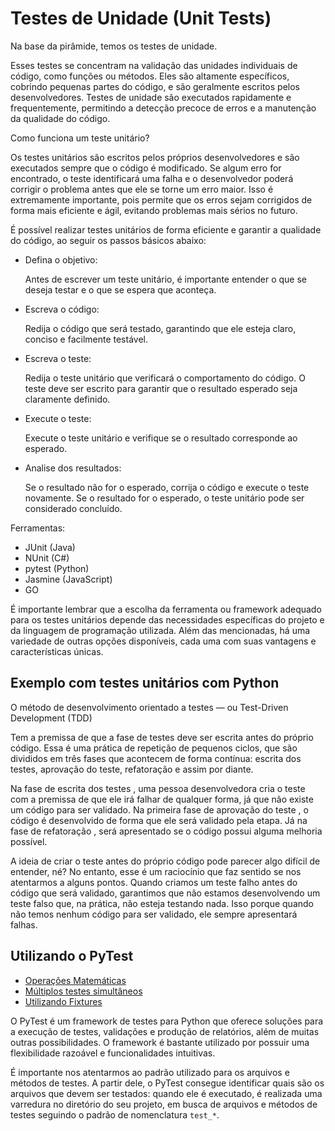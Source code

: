 # Testes de Unidade (Unit Tests)

Na base da pirâmide, temos os testes de unidade. 

Esses testes se concentram na validação das unidades individuais de código, como funções ou métodos. Eles são altamente específicos, cobrindo pequenas partes do código, e são geralmente escritos pelos desenvolvedores. Testes de unidade são executados rapidamente e frequentemente, permitindo a detecção precoce de erros e a manutenção da qualidade do código.

Como funciona um teste unitário?

Os testes unitários são escritos pelos próprios desenvolvedores e são executados sempre que o código é modificado. Se algum erro for encontrado, o teste identificará uma falha e o desenvolvedor poderá corrigir o problema antes que ele se torne um erro maior. Isso é extremamente importante, pois permite que os erros sejam corrigidos de forma mais eficiente e ágil, evitando problemas mais sérios no futuro.

É possível realizar testes unitários de forma eficiente e garantir a qualidade do código, ao seguir os passos básicos abaixo:

- Defina o objetivo:

    Antes de escrever um teste unitário, é importante entender o que se deseja testar e o que se espera que aconteça.

- Escreva o código:

    Redija o código que será testado, garantindo que ele esteja claro, conciso e facilmente testável.

- Escreva o teste:

    Redija o teste unitário que verificará o comportamento do código. O teste deve ser escrito para garantir que o resultado esperado seja claramente definido.

- Execute o teste:

    Execute o teste unitário e verifique se o resultado corresponde ao esperado.

- Analise dos resultados:

    Se o resultado não for o esperado, corrija o código e execute o teste novamente. Se o resultado for o esperado, o teste unitário pode ser considerado concluído.

Ferramentas:
- JUnit (Java)
- NUnit (C#)
- pytest (Python)
- Jasmine (JavaScript)
- GO

É importante lembrar que a escolha da ferramenta ou framework adequado para os testes unitários depende das necessidades específicas do projeto e da linguagem de programação utilizada. Além das mencionadas, há uma variedade de outras opções disponíveis, cada uma com suas vantagens e características únicas.

## Exemplo com testes unitários com Python

O método de desenvolvimento orientado a testes — ou Test-Driven Development (TDD)

Tem a premissa de que a fase de testes deve ser escrita antes do próprio código. Essa é uma prática de repetição de pequenos ciclos, que são divididos em três fases que acontecem de forma contínua: escrita dos testes, aprovação do teste, refatoração e assim por diante.

Na fase de escrita dos testes , uma pessoa desenvolvedora cria o teste com a premissa de que ele irá falhar de qualquer forma, já que não existe um código para ser validado. Na primeira fase de aprovação do teste , o código é desenvolvido de forma que ele será validado pela etapa. Já na fase de refatoração , será apresentado se o código possui alguma melhoria possível.

A ideia de criar o teste antes do próprio código pode parecer algo difícil de entender, né? No entanto, esse é um raciocínio que faz sentido se nos atentarmos a alguns pontos. Quando criamos um teste falho antes do código que será validado, garantimos que não estamos desenvolvendo um teste falso que, na prática, não esteja testando nada. Isso porque quando não temos nenhum código para ser validado, ele sempre apresentará falhas.

## Utilizando o PyTest

- [Operações Matemáticas](./teste-python/operacoes/operacoes.md)
- [Múltiplos testes simultâneos](./teste-python/multiplos-testes/')
- [Utilizando Fixtures](./teste-python/fixtures/fixtures.md)

O PyTest é um framework de testes para Python que oferece soluções para a execução de testes, validações e produção de relatórios, além de muitas outras possibilidades. O framework é bastante utilizado por possuir uma flexibilidade razoável e funcionalidades intuitivas.

É importante nos atentarmos ao padrão utilizado para os arquivos e métodos de testes. A partir dele, o PyTest consegue identificar quais são os arquivos que devem ser testados: quando ele é executado, é realizada uma varredura no diretório do seu projeto, em busca de arquivos e métodos de testes seguindo o padrão de nomenclatura `test_*`.
